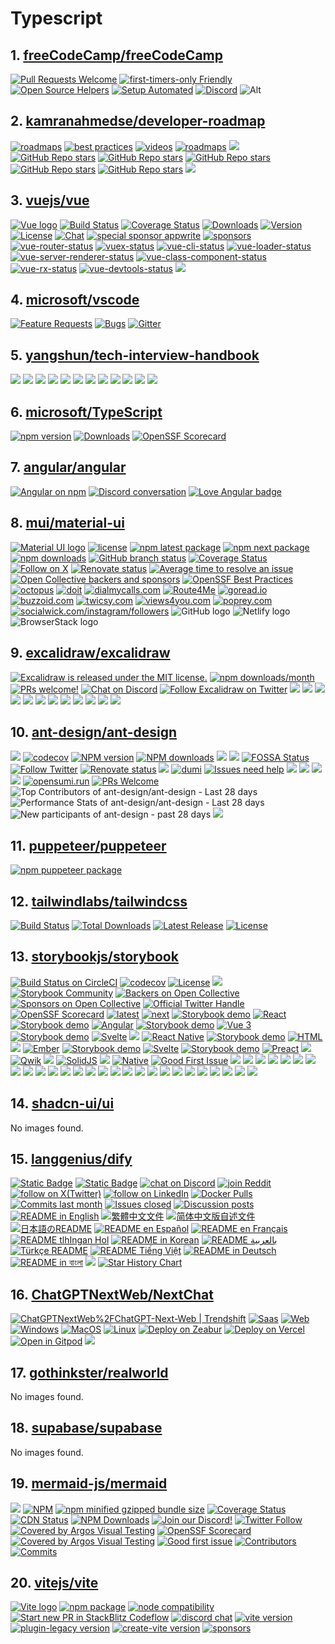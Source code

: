 <!-- 这是由脚本自动生成的文件，请勿直接修改此文件！ -->

# Typescript

## 1. [freeCodeCamp/freeCodeCamp](https://github.com/freeCodeCamp/freeCodeCamp)

[![Pull Requests Welcome](https://img.shields.io/badge/PRs-welcome-brightgreen.svg?style=flat)](https://makeapullrequest.com)
[![first-timers-only Friendly](https://img.shields.io/badge/first--timers--only-friendly-blue.svg)](https://www.firsttimersonly.com/)
[![Open Source Helpers](https://www.codetriage.com/freecodecamp/freecodecamp/badges/users.svg)](https://www.codetriage.com/freecodecamp/freecodecamp)
[![Setup Automated](https://img.shields.io/badge/setup-automated-blue?logo=gitpod)](https://gitpod.io/from-referrer/)
[![Discord](https://img.shields.io/discord/692816967895220344?logo=discord&#38;label=Discord&#38;color=5865F2)](https://discord.gg/PRyKn3Vbay)
![Alt](https://repobeats.axiom.co/api/embed/89be0a1a1c8f641c54f9234a7423e7755352c746.svg)

## 2. [kamranahmedse/developer-roadmap](https://github.com/kamranahmedse/developer-roadmap)

[![roadmaps](https://img.shields.io/badge/%E2%9C%A8-Roadmaps%20-0a0a0a.svg?style=flat&#38;colorA=0a0a0a)](https://roadmap.sh/roadmaps)
[![best practices](https://img.shields.io/badge/%E2%9C%A8-Best%20Practices-0a0a0a.svg?style=flat&#38;colorA=0a0a0a)](https://roadmap.sh/best-practices)
[![videos](https://img.shields.io/badge/%E2%9C%A8-Questions-0a0a0a.svg?style=flat&#38;colorA=0a0a0a)](https://roadmap.sh/questions)
[![roadmaps](https://img.shields.io/badge/%E2%9C%A8-YouTube%20Channel-0a0a0a.svg?style=flat&#38;colorA=0a0a0a)](https://www.youtube.com/channel/UCA0H2KIWgWTwpTFjSxp0now?sub_confirmation=1)
![](https://i.imgur.com/waxVImv.png)
[![GitHub Repo stars](https://img.shields.io/badge/share%20on-reddit-red?logo=reddit)](https://reddit.com/submit?url=https://roadmap.sh&#38;title=Interactive%20roadmaps,%20guides%20and%20other%20educational%20content%20for%20Developers)
[![GitHub Repo stars](https://img.shields.io/badge/share%20on-hacker%20news-orange?logo=ycombinator)](https://news.ycombinator.com/submitlink?u=https://roadmap.sh)
[![GitHub Repo stars](https://img.shields.io/badge/share%20on-twitter-03A9F4?logo=twitter)](https://twitter.com/share?url=https://roadmap.sh&#38;text=Interactive%20roadmaps,%20guides%20and%20other%20educational%20content%20for%20Developers)
[![GitHub Repo stars](https://img.shields.io/badge/share%20on-facebook-1976D2?logo=facebook)](https://www.facebook.com/sharer/sharer.php?u=https://roadmap.sh)
[![GitHub Repo stars](https://img.shields.io/badge/share%20on-linkedin-3949AB?logo=linkedin)](https://www.linkedin.com/shareArticle?url=https://roadmap.sh&#38;title=Interactive%20roadmaps,%20guides%20and%20other%20educational%20content%20for%20Developers)
[![](https://contrib.rocks/image?repo=kamranahmedse/developer-roadmap)](https://github.com/kamranahmedse/developer-roadmap/graphs/contributors)

## 3. [vuejs/vue](https://github.com/vuejs/vue)

[![Vue logo](https://vuejs.org/images/logo.png)](https://vuejs.org)
[![Build Status](https://img.shields.io/circleci/project/github/vuejs/vue/dev.svg?sanitize=true)](https://circleci.com/gh/vuejs/vue/tree/dev)
[![Coverage Status](https://img.shields.io/codecov/c/github/vuejs/vue/dev.svg?sanitize=true)](https://codecov.io/github/vuejs/vue?branch=dev)
[![Downloads](https://img.shields.io/npm/dm/vue.svg?sanitize=true)](https://npmcharts.com/compare/vue?minimal=true)
[![Version](https://img.shields.io/npm/v/vue.svg?sanitize=true)](https://www.npmjs.com/package/vue)
[![License](https://img.shields.io/npm/l/vue.svg?sanitize=true)](https://www.npmjs.com/package/vue)
[![Chat](https://img.shields.io/badge/chat-on%20discord-7289da.svg?sanitize=true)](https://chat.vuejs.org/)
[![special sponsor appwrite](https://sponsors.vuejs.org/images/appwrite.svg)](https://github.com/appwrite/appwrite)
[![sponsors](https://sponsors.vuejs.org/sponsors.svg?v3)](https://vuejs.org/sponsor/)
[![vue-router-status](https://img.shields.io/npm/v/vue-router.svg)](https://npmjs.com/package/vue-router)
[![vuex-status](https://img.shields.io/npm/v/vuex.svg)](https://npmjs.com/package/vuex)
[![vue-cli-status](https://img.shields.io/npm/v/@vue/cli.svg)](https://npmjs.com/package/@vue/cli)
[![vue-loader-status](https://img.shields.io/npm/v/vue-loader.svg)](https://npmjs.com/package/vue-loader)
[![vue-server-renderer-status](https://img.shields.io/npm/v/vue-server-renderer.svg)](https://npmjs.com/package/vue-server-renderer)
[![vue-class-component-status](https://img.shields.io/npm/v/vue-class-component.svg)](https://npmjs.com/package/vue-class-component)
[![vue-rx-status](https://img.shields.io/npm/v/vue-rx.svg)](https://npmjs.com/package/vue-rx)
[![vue-devtools-status](https://img.shields.io/chrome-web-store/v/nhdogjmejiglipccpnnnanhbledajbpd.svg)](https://chrome.google.com/webstore/detail/vuejs-devtools/nhdogjmejiglipccpnnnanhbledajbpd)
[![](https://opencollective.com/vuejs/contributors.svg?width=890)](https://github.com/vuejs/vue/graphs/contributors)

## 4. [microsoft/vscode](https://github.com/microsoft/vscode)

[![Feature Requests](https://img.shields.io/github/issues/microsoft/vscode/feature-request.svg)](https://github.com/microsoft/vscode/issues?q=is%3Aopen+is%3Aissue+label%3Afeature-request+sort%3Areactions-%2B1-desc)
[![Bugs](https://img.shields.io/github/issues/microsoft/vscode/bug.svg)](https://github.com/microsoft/vscode/issues?utf8=%E2%9C%93&#38;q=is%3Aissue+is%3Aopen+label%3Abug)
[![Gitter](https://img.shields.io/badge/chat-on%20gitter-yellow.svg)](https://gitter.im/Microsoft/vscode)

## 5. [yangshun/tech-interview-handbook](https://github.com/yangshun/tech-interview-handbook)

[![](https://opencollective.com/tech-interview-handbook/contributors.svg?width=890&#38;button=false)](https://github.com/yangshun/tech-interview-handbook/graphs/contributors)
[![](https://opencollective.com/tech-interview-handbook/backers.svg?width=890)](https://opencollective.com/tech-interview-handbook#backers)
[![](https://opencollective.com/tech-interview-handbook/sponsor/0/avatar.svg)](https://opencollective.com/tech-interview-handbook/sponsor/0/website)
[![](https://opencollective.com/tech-interview-handbook/sponsor/1/avatar.svg)](https://opencollective.com/tech-interview-handbook/sponsor/1/website)
[![](https://opencollective.com/tech-interview-handbook/sponsor/2/avatar.svg)](https://opencollective.com/tech-interview-handbook/sponsor/2/website)
[![](https://opencollective.com/tech-interview-handbook/sponsor/3/avatar.svg)](https://opencollective.com/tech-interview-handbook/sponsor/3/website)
[![](https://opencollective.com/tech-interview-handbook/sponsor/4/avatar.svg)](https://opencollective.com/tech-interview-handbook/sponsor/4/website)
[![](https://opencollective.com/tech-interview-handbook/sponsor/5/avatar.svg)](https://opencollective.com/tech-interview-handbook/sponsor/5/website)
[![](https://opencollective.com/tech-interview-handbook/sponsor/6/avatar.svg)](https://opencollective.com/tech-interview-handbook/sponsor/6/website)
[![](https://opencollective.com/tech-interview-handbook/sponsor/7/avatar.svg)](https://opencollective.com/tech-interview-handbook/sponsor/7/website)
[![](https://opencollective.com/tech-interview-handbook/sponsor/8/avatar.svg)](https://opencollective.com/tech-interview-handbook/sponsor/8/website)
[![](https://opencollective.com/tech-interview-handbook/sponsor/9/avatar.svg)](https://opencollective.com/tech-interview-handbook/sponsor/9/website)

## 6. [microsoft/TypeScript](https://github.com/microsoft/TypeScript)

[![npm version](https://badge.fury.io/js/typescript.svg)](https://www.npmjs.com/package/typescript)
[![Downloads](https://img.shields.io/npm/dm/typescript.svg)](https://www.npmjs.com/package/typescript)
[![OpenSSF Scorecard](https://api.securityscorecards.dev/projects/github.com/microsoft/TypeScript/badge)](https://securityscorecards.dev/viewer/?uri=github.com/microsoft/TypeScript)

## 7. [angular/angular](https://github.com/angular/angular)

[![Angular on npm](https://img.shields.io/npm/v/@angular/core.svg?logo=npm&#38;logoColor=fff&#38;label=NPM+package&#38;color=limegreen)](https://www.npmjs.com/@angular/core)
[![Discord conversation](https://img.shields.io/discord/463752820026376202.svg?logo=discord&#38;logoColor=fff&#38;label=Discord&#38;color=7389d8)](https://discord.gg/angular)
[![Love Angular badge](https://img.shields.io/badge/angular-love-blue?logo=angular&#38;angular=love)](https://www.github.com/angular/angular)

## 8. [mui/material-ui](https://github.com/mui/material-ui)

[![Material UI logo](https://mui.com/static/logo.svg)](https://next.mui.com/core/)
[![license](https://img.shields.io/badge/license-MIT-blue.svg)](https://github.com/mui/material-ui/blob/HEAD/LICENSE)
[![npm latest package](https://img.shields.io/npm/v/@mui/material/latest.svg)](https://www.npmjs.com/package/@mui/material)
[![npm next package](https://img.shields.io/npm/v/@mui/material/next.svg)](https://www.npmjs.com/package/@mui/material)
[![npm downloads](https://img.shields.io/npm/dm/@mui/material.svg)](https://www.npmjs.com/package/@mui/material)
[![GitHub branch status](https://img.shields.io/github/checks-status/mui/material-ui/HEAD)](https://github.com/mui/material-ui/commits/HEAD/)
[![Coverage Status](https://img.shields.io/codecov/c/github/mui/material-ui.svg)](https://app.codecov.io/gh/mui/material-ui/)
[![Follow on X](https://img.shields.io/twitter/follow/MaterialUI.svg?label=follow+Material+UI)](https://x.com/MaterialUI)
[![Renovate status](https://img.shields.io/badge/renovate-enabled-brightgreen.svg)](https://github.com/mui/material-ui/issues/27062)
[![Average time to resolve an issue](https://isitmaintained.com/badge/resolution/mui/material-ui.svg)](https://isitmaintained.com/project/mui/material-ui)
[![Open Collective backers and sponsors](https://img.shields.io/opencollective/all/mui-org)](https://opencollective.com/mui-org)
[![OpenSSF Best Practices](https://www.bestpractices.dev/projects/1320/badge)](https://www.bestpractices.dev/projects/1320)
[![octopus](https://mui.com/static/sponsors/octopus-square.svg)](https://octopus.com/?utm_source=mui.com&#38;utm_medium=referral&#38;utm_content=readme)
[![doit](https://mui.com/static/sponsors/doit-square.svg)](https://www.doit.com/?utm_source=mui.com&#38;utm_medium=referral&#38;utm_content=readme)
[![dialmycalls.com](https://images.opencollective.com/dialmycalls/f5ae9ab/avatar/288.png)](https://www.dialmycalls.com/?utm_source=mui.com&#38;utm_medium=referral&#38;utm_content=readme)
[![Route4Me](https://images.opencollective.com/route4me/71fb6fa/avatar/288.png)](https://route4me.com/?utm_source=mui.com&#38;utm_medium=referral&#38;utm_content=readme)
[![goread.io](https://images.opencollective.com/goread_io/eb6337d/logo/78.png)](https://goread.io/?utm_source=mui.com&#38;utm_medium=referral&#38;utm_content=readme)
[![buzzoid.com](https://images.opencollective.com/buzzoidz/d23d9bb/logo/78.png)](https://buzzoid.com/?utm_source=mui.com&#38;utm_medium=referral&#38;utm_content=readme)
[![twicsy.com](https://images.opencollective.com/twicsy/7af290f/logo/78.png)](https://twicsy.com/?utm_source=mui.com&#38;utm_medium=referral&#38;utm_content=readme)
[![views4you.com](https://images.opencollective.com/buy-instagram-followers-v4y/6364714/logo/78.png)](https://views4you.com/?utm_source=mui.com&#38;utm_medium=referral&#38;utm_content=readme)
[![poprey.com](https://images.opencollective.com/instagram-likes/2a72a03/logo/78.png)](https://poprey.com/?utm_source=mui.com&#38;utm_medium=referral&#38;utm_content=readme)
[![socialwick.com/instagram/followers](https://images.opencollective.com/instagram-followers-socialwick/ac6033a/logo/256.png)](https://www.socialwick.com/instagram/followers/?utm_source=mui.com&#38;utm_medium=referral&#38;utm_content=readme)
![GitHub logo](https://mui.com/static/readme/github-lightmode.svg)
![Netlify logo](https://mui.com/static/readme/netlify-lightmode.svg)
![BrowserStack logo](https://mui.com/static/readme/browserstack-lightmode.svg)

## 9. [excalidraw/excalidraw](https://github.com/excalidraw/excalidraw)

[![Excalidraw is released under the MIT license.](https://img.shields.io/badge/license-MIT-blue.svg)](https://github.com/excalidraw/excalidraw/blob/master/LICENSE)
[![npm downloads/month](https://img.shields.io/npm/dm/@excalidraw/excalidraw)](https://www.npmjs.com/package/@excalidraw/excalidraw)
[![PRs welcome!](https://img.shields.io/badge/PRs-welcome-brightgreen.svg?style=flat)](https://docs.excalidraw.com/docs/introduction/contributing)
[![Chat on Discord](https://img.shields.io/discord/723672430744174682?color=738ad6&#38;label=Chat%20on%20Discord&#38;logo=discord&#38;logoColor=ffffff&#38;widge=false)](https://discord.gg/UexuTaE)
[![Follow Excalidraw on Twitter](https://img.shields.io/twitter/follow/excalidraw.svg?label=follow+@excalidraw&#38;style=social&#38;logo=twitter)](https://twitter.com/excalidraw)
[![](https://opencollective.com/excalidraw/tiers/sponsors/0/avatar.svg?avatarHeight=120)](https://opencollective.com/excalidraw/tiers/sponsors/0/website)
[![](https://opencollective.com/excalidraw/tiers/sponsors/1/avatar.svg?avatarHeight=120)](https://opencollective.com/excalidraw/tiers/sponsors/1/website)
[![](https://opencollective.com/excalidraw/tiers/sponsors/2/avatar.svg?avatarHeight=120)](https://opencollective.com/excalidraw/tiers/sponsors/2/website)
[![](https://opencollective.com/excalidraw/tiers/sponsors/3/avatar.svg?avatarHeight=120)](https://opencollective.com/excalidraw/tiers/sponsors/3/website)
[![](https://opencollective.com/excalidraw/tiers/sponsors/4/avatar.svg?avatarHeight=120)](https://opencollective.com/excalidraw/tiers/sponsors/4/website)
[![](https://opencollective.com/excalidraw/tiers/sponsors/5/avatar.svg?avatarHeight=120)](https://opencollective.com/excalidraw/tiers/sponsors/5/website)
[![](https://opencollective.com/excalidraw/tiers/sponsors/6/avatar.svg?avatarHeight=120)](https://opencollective.com/excalidraw/tiers/sponsors/6/website)
[![](https://opencollective.com/excalidraw/tiers/sponsors/7/avatar.svg?avatarHeight=120)](https://opencollective.com/excalidraw/tiers/sponsors/7/website)
[![](https://opencollective.com/excalidraw/tiers/sponsors/8/avatar.svg?avatarHeight=120)](https://opencollective.com/excalidraw/tiers/sponsors/8/website)
[![](https://opencollective.com/excalidraw/tiers/sponsors/9/avatar.svg?avatarHeight=120)](https://opencollective.com/excalidraw/tiers/sponsors/9/website)
[![](https://opencollective.com/excalidraw/tiers/sponsors/10/avatar.svg?avatarHeight=120)](https://opencollective.com/excalidraw/tiers/sponsors/10/website)
[![](https://opencollective.com/excalidraw/tiers/backers.svg?avatarHeight=32)](https://opencollective.com/excalidraw#category-CONTRIBUTE)

## 10. [ant-design/ant-design](https://github.com/ant-design/ant-design)

![](https://gw.alipayobjects.com/zos/rmsportal/KDpgvguMpGfqaHPjicRK.svg)
[![codecov](https://img.shields.io/codecov/c/github/ant-design/ant-design/master.svg?style=flat-square)](https://codecov.io/gh/ant-design/ant-design/branch/master)
[![NPM version](https://img.shields.io/npm/v/antd.svg?style=flat-square)](https://npmjs.org/package/antd)
[![NPM downloads](https://img.shields.io/npm/dm/antd.svg?style=flat-square)](https://npmjs.org/package/antd)
[![](https://badgen.net/bundlephobia/minzip/antd?style=flat-square)](https://bundlephobia.com/package/antd)
[![](https://data.jsdelivr.com/v1/package/npm/antd/badge)](https://www.jsdelivr.com/package/npm/antd)
[![FOSSA Status](https://app.fossa.io/api/projects/git%2Bgithub.com%2Fant-design%2Fant-design.svg?type=shield)](https://app.fossa.io/projects/git%2Bgithub.com%2Fant-design%2Fant-design?ref=badge_shield)
[![Follow Twitter](https://img.shields.io/twitter/follow/AntDesignUI.svg?label=Ant%20Design)](https://twitter.com/AntDesignUI)
[![Renovate status](https://img.shields.io/badge/renovate-enabled-brightgreen.svg?style=flat-square)](https://github.com/ant-design/ant-design/issues/32498)
[![](https://img.shields.io/badge/using-actions--cool-blue?style=flat-square)](https://github.com/actions-cool)
[![dumi](https://img.shields.io/badge/docs%20by-dumi-blue?style=flat-square)](https://github.com/umijs/dumi)
[![Issues need help](https://flat.badgen.net/github/label-issues/ant-design/ant-design/help%20wanted/open)](https://github.com/ant-design/ant-design/issues?q=is%3Aopen+is%3Aissue+label%3A%22help+wanted%22)
[![](https://opencollective.com/ant-design/tiers/sponsors/badge.svg?label=Sponsors&#38;color=brightgreen)](https://opencollective.com/ant-design#support)
[![](https://opencollective.com/ant-design/tiers/backers/badge.svg?label=Backers&#38;color=brightgreen)](https://opencollective.com/ant-design#support)
[![](https://opencollective.com/ant-design/tiers/sponsors.svg?avatarHeight=72)](https://opencollective.com/ant-design/contribute/sponsors-218/checkout)
[![](https://opencollective.com/ant-design/tiers/backers.svg?avatarHeight=72)](https://opencollective.com/ant-design/contribute/backers-217/checkout)
[![opensumi.run](https://custom-icon-badges.demolab.com/badge/opensumi-run-blue.svg?logo=opensumi)](https://opensumi.run/ide/ant-design/ant-design)
[![PRs Welcome](https://img.shields.io/badge/PRs-welcome-brightgreen.svg?style=flat-square)](https://makeapullrequest.com)
![Top Contributors of ant-design/ant-design - Last 28 days](https://next.ossinsight.io/widgets/official/compose-recent-top-contributors/thumbnail.png?repo_id=34526884&#38;image_size=auto&#38;color_scheme=light)
![Performance Stats of ant-design/ant-design - Last 28 days](https://next.ossinsight.io/widgets/official/compose-last-28-days-stats/thumbnail.png?repo_id=34526884&#38;image_size=auto&#38;color_scheme=light)
![New participants of ant-design - past 28 days](https://next.ossinsight.io/widgets/official/compose-org-active-contributors/thumbnail.png?period=past_28_days&#38;activity=new&#38;owner_id=12101536&#38;repo_ids=34526884&#38;image_size=2x3&#38;color_scheme=light)
[![](https://polar.sh/embed/fund-our-backlog.svg?org=ant-design)](https://polar.sh/ant-design)

## 11. [puppeteer/puppeteer](https://github.com/puppeteer/puppeteer)

[![npm puppeteer package](https://img.shields.io/npm/v/puppeteer.svg)](https://npmjs.org/package/puppeteer)

## 12. [tailwindlabs/tailwindcss](https://github.com/tailwindlabs/tailwindcss)

[![Build Status](https://img.shields.io/github/actions/workflow/status/tailwindlabs/tailwindcss/ci.yml?branch=next)](https://github.com/tailwindlabs/tailwindcss/actions)
[![Total Downloads](https://img.shields.io/npm/dt/tailwindcss.svg)](https://www.npmjs.com/package/tailwindcss)
[![Latest Release](https://img.shields.io/npm/v/tailwindcss.svg)](https://github.com/tailwindcss/tailwindcss/releases)
[![License](https://img.shields.io/npm/l/tailwindcss.svg)](https://github.com/tailwindcss/tailwindcss/blob/master/LICENSE)

## 13. [storybookjs/storybook](https://github.com/storybookjs/storybook)

[![Build Status on CircleCI](https://circleci.com/gh/storybookjs/storybook.svg?style=shield)](https://circleci.com/gh/storybookjs/storybook)
[![codecov](https://codecov.io/gh/storybookjs/storybook/branch/main/graph/badge.svg)](https://codecov.io/gh/storybookjs/storybook)
[![License](https://img.shields.io/github/license/storybookjs/storybook.svg)](https://github.com/storybookjs/storybook/blob/main/LICENSE)
[![](https://img.shields.io/badge/discord-join-7289DA.svg?logo=discord&#38;longCache=true&#38;style=flat)](https://discord.gg/storybook)
[![Storybook Community](https://img.shields.io/badge/community-join-4BC424.svg)](https://storybook.js.org/community/)
[![Backers on Open Collective](https://opencollective.com/storybook/backers/badge.svg)](#backers)
[![Sponsors on Open Collective](https://opencollective.com/storybook/tiers/sponsors/badge.svg)](#sponsors)
[![Official Twitter Handle](https://img.shields.io/twitter/follow/storybookjs?color=blue&#38;logo=twitter)](https://x.com/intent/follow?screen_name=storybookjs)
[![OpenSSF Scorecard](https://api.securityscorecards.dev/projects/github.com/storybookjs/storybook/badge)](https://api.securityscorecards.dev/projects/github.com/storybookjs/storybook)
[![latest](https://img.shields.io/npm/v/@storybook/react/latest?style=for-the-badge&#38;logo=storybook&#38;logoColor=ffffff&#38;color=66BF3C)](https://github.com/storybookjs/storybook/blob/main/README.md)
[![next](https://img.shields.io/npm/v/@storybook/react/next?style=for-the-badge&#38;logo=storybook&#38;logoColor=ffffff&#38;color=1EA7FD)](https://github.com/storybookjs/storybook/blob/next/README.md)
[![Storybook demo](https://img.shields.io/npm/v/@storybook/react/latest?style=flat-square&#38;color=blue&#38;label)](https://next--630511d655df72125520f051.chromatic.com/)
[![React](https://img.shields.io/npm/dm/@storybook/react?style=flat-square&#38;color=eee)](code/renderers/react)
[![Storybook demo](https://img.shields.io/npm/v/@storybook/angular/latest?style=flat-square&#38;color=blue&#38;label)](https://next--6322ce6af69825592bbb28fc.chromatic.com/)
[![Angular](https://img.shields.io/npm/dm/@storybook/angular?style=flat-square&#38;color=eee)](code/frameworks/angular/)
[![Storybook demo](https://img.shields.io/npm/v/@storybook/vue3/latest?style=flat-square&#38;color=blue&#38;label)](https://next--630513346a8e284ae244d415.chromatic.com/)
[![Vue 3](https://img.shields.io/npm/dm/@storybook/vue3?style=flat-square&#38;color=eee)](code/renderers/vue3/)
[![Storybook demo](https://img.shields.io/npm/v/@storybook/web-components/latest?style=flat-square&#38;color=blue&#38;label)](https://next--638db5bf49adfdfe8cf545e0.chromatic.com/)
[![Svelte](https://img.shields.io/npm/dm/@storybook/web-components?style=flat-square&#38;color=eee)](code/renderers/web-components)
[![](https://img.shields.io/npm/v/@storybook/react-native/latest?style=flat-square&#38;color=blue&#38;label)](/)
[![React Native](https://img.shields.io/npm/dm/@storybook/react-native?style=flat-square&#38;color=eee)](https://github.com/storybookjs/react-native)
[![Storybook demo](https://img.shields.io/npm/v/@storybook/html/latest?style=flat-square&#38;color=blue&#38;label)](https://next--63dd39a158cf6fc05199b4bb.chromatic.com/)
[![HTML](https://img.shields.io/npm/dm/@storybook/html?style=flat-square&#38;color=eee)](code/renderers/html)
[![](https://img.shields.io/npm/v/@storybook/ember/latest?style=flat-square&#38;color=blue&#38;label)](/)
[![Ember](https://img.shields.io/npm/dm/@storybook/ember?style=flat-square&#38;color=eee)](code/frameworks/ember/)
[![Storybook demo](https://img.shields.io/npm/v/@storybook/svelte/latest?style=flat-square&#38;color=blue&#38;label)](https://next--630873996e4e3557791c069c.chromatic.com/)
[![Svelte](https://img.shields.io/npm/dm/@storybook/svelte?style=flat-square&#38;color=eee)](code/renderers/svelte)
[![Storybook demo](https://img.shields.io/npm/v/@storybook/preact/latest?style=flat-square&#38;color=blue&#38;label)](https://next--63b588a512565bfaace15e7c.chromatic.com/)
[![Preact](https://img.shields.io/npm/dm/@storybook/preact?style=flat-square&#38;color=eee)](code/renderers/preact)
[![](https://img.shields.io/npm/v/storybook-framework-qwik/latest?style=flat-square&#38;color=blue&#38;label)](/)
[![Qwik](https://img.shields.io/npm/dm/storybook-framework-qwik?style=flat-square&#38;color=eee)](https://github.com/literalpie/storybook-framework-qwik)
[![](https://img.shields.io/npm/v/storybook-solidjs/latest?style=flat-square&#38;color=blue&#38;label)](/)
[![SolidJS](https://img.shields.io/npm/dm/storybook-solidjs?style=flat-square&#38;color=eee)](https://github.com/storybookjs/solidjs)
[![](https://img.shields.io/npm/v/@storybook/native/latest?style=flat-square&#38;color=blue&#38;label)](/)
[![Native](https://img.shields.io/npm/dm/@storybook/native?style=flat-square&#38;color=eee)](https://github.com/storybookjs/native)
[![Good First Issue](https://img.shields.io/github/issues/storybookjs/storybook/good%20first%20issue.svg)](https://github.com/storybookjs/storybook/issues?q=is%3Aopen+is%3Aissue+label%3A%22good+first+issue%22)
[![](https://opencollective.com/storybook/tiers/sponsors/0/avatar.svg?requireActive=true)](https://opencollective.com/storybook/tiers/sponsors/0/website?requireActive=true)
[![](https://opencollective.com/storybook/tiers/sponsors/1/avatar.svg?requireActive=true)](https://opencollective.com/storybook/tiers/sponsors/1/website?requireActive=true)
[![](https://opencollective.com/storybook/tiers/sponsors/2/avatar.svg?requireActive=true)](https://opencollective.com/storybook/tiers/sponsors/2/website?requireActive=true)
[![](https://opencollective.com/storybook/tiers/sponsors/3/avatar.svg?requireActive=true)](https://opencollective.com/storybook/tiers/sponsors/3/website?requireActive=true)
[![](https://opencollective.com/storybook/tiers/sponsors/4/avatar.svg?requireActive=true)](https://opencollective.com/storybook/tiers/sponsors/4/website?requireActive=true)
[![](https://opencollective.com/storybook/tiers/sponsors/5/avatar.svg?requireActive=true)](https://opencollective.com/storybook/tiers/sponsors/5/website?requireActive=true)
[![](https://opencollective.com/storybook/tiers/sponsors/6/avatar.svg?requireActive=true)](https://opencollective.com/storybook/tiers/sponsors/6/website?requireActive=true)
[![](https://opencollective.com/storybook/tiers/sponsors/7/avatar.svg?requireActive=true)](https://opencollective.com/storybook/tiers/sponsors/7/website?requireActive=true)
[![](https://opencollective.com/storybook/tiers/sponsors/8/avatar.svg?requireActive=true)](https://opencollective.com/storybook/tiers/sponsors/8/website?requireActive=true)
[![](https://opencollective.com/storybook/tiers/sponsors/9/avatar.svg?requireActive=true)](https://opencollective.com/storybook/tiers/sponsors/9/website?requireActive=true)
[![](https://opencollective.com/storybook/tiers/sponsors/10/avatar.svg?requireActive=true)](https://opencollective.com/storybook/tiers/sponsors/10/website?requireActive=true)
[![](https://opencollective.com/storybook/tiers/sponsors/11/avatar.svg?requireActive=true)](https://opencollective.com/storybook/tiers/sponsors/11/website?requireActive=true)
[![](https://opencollective.com/storybook/tiers/sponsors/12/avatar.svg?requireActive=true)](https://opencollective.com/storybook/tiers/sponsors/12/website?requireActive=true)
[![](https://opencollective.com/storybook/tiers/sponsors/13/avatar.svg?requireActive=true)](https://opencollective.com/storybook/tiers/sponsors/13/website?requireActive=true)
[![](https://opencollective.com/storybook/tiers/sponsors/14/avatar.svg?requireActive=true)](https://opencollective.com/storybook/tiers/sponsors/14/website?requireActive=true)
[![](https://opencollective.com/storybook/tiers/sponsors/15/avatar.svg?requireActive=true)](https://opencollective.com/storybook/tiers/sponsors/15/website?requireActive=true)
[![](https://opencollective.com/storybook/tiers/sponsors/16/avatar.svg?requireActive=true)](https://opencollective.com/storybook/tiers/sponsors/16/website?requireActive=true)
[![](https://opencollective.com/storybook/tiers/sponsors/17/avatar.svg?requireActive=true)](https://opencollective.com/storybook/tiers/sponsors/17/website?requireActive=true)
[![](https://opencollective.com/storybook/tiers/sponsors/18/avatar.svg?requireActive=true)](https://opencollective.com/storybook/tiers/sponsors/18/website?requireActive=true)
[![](https://opencollective.com/storybook/tiers/sponsors/19/avatar.svg?requireActive=true)](https://opencollective.com/storybook/tiers/sponsors/19/website?requireActive=true)
[![](https://opencollective.com/storybook/tiers/sponsors/20/avatar.svg?requireActive=true)](https://opencollective.com/storybook/tiers/sponsors/20/website?requireActive=true)
[![](https://opencollective.com/storybook/tiers/sponsors/21/avatar.svg?requireActive=true)](https://opencollective.com/storybook/tiers/sponsors/21/website?requireActive=true)
[![](https://opencollective.com/storybook/tiers/sponsors/22/avatar.svg?requireActive=true)](https://opencollective.com/storybook/tiers/sponsors/22/website?requireActive=true)
[![](https://opencollective.com/storybook/tiers/sponsors/23/avatar.svg?requireActive=true)](https://opencollective.com/storybook/tiers/sponsors/23/website?requireActive=true)
[![](https://opencollective.com/storybook/tiers/sponsors/24/avatar.svg?requireActive=true)](https://opencollective.com/storybook/tiers/sponsors/24/website?requireActive=true)
[![](https://opencollective.com/storybook/tiers/sponsors/25/avatar.svg?requireActive=true)](https://opencollective.com/storybook/tiers/sponsors/25/website?requireActive=true)
[![](https://opencollective.com/storybook/tiers/backers.svg?limit=80&#38;button=false&#38;avatarHeight=46&#38;width=750)](https://opencollective.com/storybook)

## 14. [shadcn-ui/ui](https://github.com/shadcn-ui/ui)

No images found.

## 15. [langgenius/dify](https://github.com/langgenius/dify)

[![Static Badge](https://img.shields.io/badge/Product-F04438)](https://dify.ai)
[![Static Badge](https://img.shields.io/badge/free-pricing?logo=free&#38;color=%20%23155EEF&#38;label=pricing&#38;labelColor=%20%23528bff)](https://dify.ai/pricing)
[![chat on Discord](https://img.shields.io/discord/1082486657678311454?logo=discord&#38;labelColor=%20%235462eb&#38;logoColor=%20%23f5f5f5&#38;color=%20%235462eb)](https://discord.gg/FngNHpbcY7)
[![join Reddit](https://img.shields.io/reddit/subreddit-subscribers/difyai?style=plastic&#38;logo=reddit&#38;label=r%2Fdifyai&#38;labelColor=white)](https://reddit.com/r/difyai)
[![follow on X(Twitter)](https://img.shields.io/twitter/follow/dify_ai?logo=X&#38;color=%20%23f5f5f5)](https://twitter.com/intent/follow?screen_name=dify_ai)
[![follow on LinkedIn](https://custom-icon-badges.demolab.com/badge/LinkedIn-0A66C2?logo=linkedin-white&#38;logoColor=fff)](https://www.linkedin.com/company/langgenius/)
[![Docker Pulls](https://img.shields.io/docker/pulls/langgenius/dify-web?labelColor=%20%23FDB062&#38;color=%20%23f79009)](https://hub.docker.com/u/langgenius)
[![Commits last month](https://img.shields.io/github/commit-activity/m/langgenius/dify?labelColor=%20%2332b583&#38;color=%20%2312b76a)](https://github.com/langgenius/dify/graphs/commit-activity)
[![Issues closed](https://img.shields.io/github/issues-search?query=repo%3Alanggenius%2Fdify%20is%3Aclosed&#38;label=issues%20closed&#38;labelColor=%20%237d89b0&#38;color=%20%235d6b98)](https://github.com/langgenius/dify/)
[![Discussion posts](https://img.shields.io/github/discussions/langgenius/dify?labelColor=%20%239b8afb&#38;color=%20%237a5af8)](https://github.com/langgenius/dify/discussions/)
[![README in English](https://img.shields.io/badge/English-d9d9d9)](./README.md)
[![繁體中文文件](https://img.shields.io/badge/繁體中文-d9d9d9)](./README_TW.md)
[![简体中文版自述文件](https://img.shields.io/badge/简体中文-d9d9d9)](./README_CN.md)
[![日本語のREADME](https://img.shields.io/badge/日本語-d9d9d9)](./README_JA.md)
[![README en Español](https://img.shields.io/badge/Español-d9d9d9)](./README_ES.md)
[![README en Français](https://img.shields.io/badge/Français-d9d9d9)](./README_FR.md)
[![README tlhIngan Hol](https://img.shields.io/badge/Klingon-d9d9d9)](./README_KL.md)
[![README in Korean](https://img.shields.io/badge/한국어-d9d9d9)](./README_KR.md)
[![README بالعربية](https://img.shields.io/badge/العربية-d9d9d9)](./README_AR.md)
[![Türkçe README](https://img.shields.io/badge/Türkçe-d9d9d9)](./README_TR.md)
[![README Tiếng Việt](https://img.shields.io/badge/Ti%E1%BA%BFng%20Vi%E1%BB%87t-d9d9d9)](./README_VI.md)
[![README in Deutsch](https://img.shields.io/badge/German-d9d9d9)](./README_DE.md)
[![README in বাংলা](https://img.shields.io/badge/বাংলা-d9d9d9)](./README_BN.md)
[![](https://contrib.rocks/image?repo=langgenius/dify)](https://github.com/langgenius/dify/graphs/contributors)
[![Star History Chart](https://api.star-history.com/svg?repos=langgenius/dify&#38;type=Date)](https://star-history.com/#langgenius/dify&#38;Date)

## 16. [ChatGPTNextWeb/NextChat](https://github.com/ChatGPTNextWeb/NextChat)

[![ChatGPTNextWeb%2FChatGPT-Next-Web | Trendshift](https://trendshift.io/api/badge/repositories/5973)](https://trendshift.io/repositories/5973)
[![Saas](https://img.shields.io/badge/NextChat-Saas-green?logo=microsoftedge)](https://nextchat.club?utm_source=readme)
[![Web](https://img.shields.io/badge/Web-PWA-orange?logo=microsoftedge)](https://app.nextchat.dev/)
[![Windows](https://img.shields.io/badge/-Windows-blue?logo=windows)](https://github.com/Yidadaa/ChatGPT-Next-Web/releases)
[![MacOS](https://img.shields.io/badge/-MacOS-black?logo=apple)](https://github.com/Yidadaa/ChatGPT-Next-Web/releases)
[![Linux](https://img.shields.io/badge/-Linux-333?logo=ubuntu)](https://github.com/Yidadaa/ChatGPT-Next-Web/releases)
[![Deploy on Zeabur](https://zeabur.com/button.svg)](https://zeabur.com/templates/ZBUEFA)
[![Deploy on Vercel](https://vercel.com/button)](https://vercel.com/new/clone?repository-url=https%3A%2F%2Fgithub.com%2FChatGPTNextWeb%2FChatGPT-Next-Web&#38;env=OPENAI_API_KEY&#38;env=CODE&#38;project-name=nextchat&#38;repository-name=NextChat)
[![Open in Gitpod](https://gitpod.io/button/open-in-gitpod.svg)](https://gitpod.io/#https://github.com/ChatGPTNextWeb/NextChat)
[![](https://contrib.rocks/image?repo=ChatGPTNextWeb/ChatGPT-Next-Web)](https://github.com/ChatGPTNextWeb/ChatGPT-Next-Web/graphs/contributors)

## 17. [gothinkster/realworld](https://github.com/gothinkster/realworld)

No images found.

## 18. [supabase/supabase](https://github.com/supabase/supabase)

No images found.

## 19. [mermaid-js/mermaid](https://github.com/mermaid-js/mermaid)

[![](https://img.shields.io/npm/v/mermaid?color=ff3670&#38;label=)](https://www.npmjs.com/package/mermaid)
[![NPM](https://img.shields.io/npm/v/mermaid)](https://www.npmjs.com/package/mermaid)
[![npm minified gzipped bundle size](https://img.shields.io/bundlephobia/minzip/mermaid)](https://bundlephobia.com/package/mermaid)
[![Coverage Status](https://codecov.io/github/mermaid-js/mermaid/branch/develop/graph/badge.svg)](https://app.codecov.io/github/mermaid-js/mermaid/tree/develop)
[![CDN Status](https://img.shields.io/jsdelivr/npm/hm/mermaid)](https://www.jsdelivr.com/package/npm/mermaid)
[![NPM Downloads](https://img.shields.io/npm/dm/mermaid)](https://www.npmjs.com/package/mermaid)
[![Join our Discord!](https://img.shields.io/static/v1?message=join%20chat&#38;color=9cf&#38;logo=discord&#38;label=discord)](https://discord.gg/sKeNQX4Wtj)
[![Twitter Follow](https://img.shields.io/badge/Social-mermaidjs__-blue?style=social&#38;logo=X)](https://twitter.com/mermaidjs_)
[![Covered by Argos Visual Testing](https://argos-ci.com/badge.svg)](https://argos-ci.com?utm_source=mermaid&#38;utm_campaign=oss)
[![OpenSSF Scorecard](https://api.securityscorecards.dev/projects/github.com/mermaid-js/mermaid/badge)](https://securityscorecards.dev/viewer/?uri=github.com/mermaid-js/mermaid)
[![Covered by Argos Visual Testing](https://argos-ci.com/badge-large.svg)](https://argos-ci.com?utm_source=mermaid&#38;utm_campaign=oss)
[![Good first issue](https://img.shields.io/github/labels/mermaid-js/mermaid/Good%20first%20issue%21)](https://github.com/mermaid-js/mermaid/issues?q=is%3Aissue+is%3Aopen+label%3A%22Good+first+issue%21%22)
[![Contributors](https://img.shields.io/github/contributors/mermaid-js/mermaid)](https://github.com/mermaid-js/mermaid/graphs/contributors)
[![Commits](https://img.shields.io/github/commit-activity/m/mermaid-js/mermaid)](https://github.com/mermaid-js/mermaid/graphs/contributors)

## 20. [vitejs/vite](https://github.com/vitejs/vite)

[![Vite logo](https://vite.dev/logo.svg)](https://vite.dev)
[![npm package](https://img.shields.io/npm/v/vite.svg)](https://npmjs.com/package/vite)
[![node compatibility](https://img.shields.io/node/v/vite.svg)](https://nodejs.org/en/about/previous-releases)
[![Start new PR in StackBlitz Codeflow](https://developer.stackblitz.com/img/start_pr_dark_small.svg)](https://pr.new/vitejs/vite)
[![discord chat](https://img.shields.io/badge/chat-discord-blue?style=flat&#38;logo=discord)](https://chat.vite.dev)
[![vite version](https://img.shields.io/npm/v/vite.svg?label=%20)](packages/vite/CHANGELOG.md)
[![plugin-legacy version](https://img.shields.io/npm/v/@vitejs/plugin-legacy.svg?label=%20)](packages/plugin-legacy/CHANGELOG.md)
[![create-vite version](https://img.shields.io/npm/v/create-vite.svg?label=%20)](packages/create-vite/CHANGELOG.md)
[![sponsors](https://sponsors.vuejs.org/vite.svg?v2)](https://github.com/sponsors/yyx990803)

